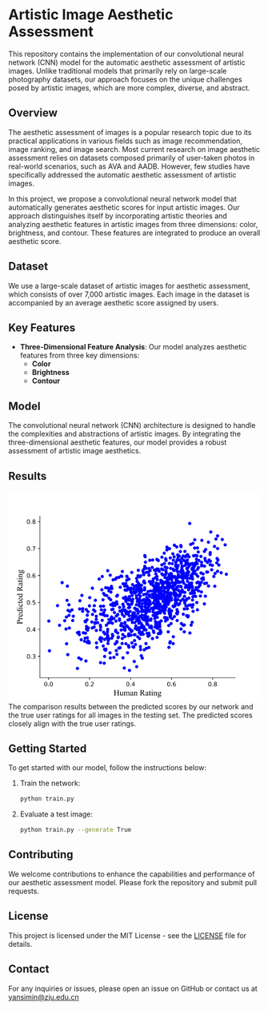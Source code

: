 # Artistic Image Aesthetic Assessment

This repository contains the implementation of our convolutional neural network (CNN) model for the automatic aesthetic assessment of artistic images. Unlike traditional models that primarily rely on large-scale photography datasets, our approach focuses on the unique challenges posed by artistic images, which are more complex, diverse, and abstract.

## Overview

The aesthetic assessment of images is a popular research topic due to its practical applications in various fields such as image recommendation, image ranking, and image search. Most current research on image aesthetic assessment relies on datasets composed primarily of user-taken photos in real-world scenarios, such as AVA and AADB. However, few studies have specifically addressed the automatic aesthetic assessment of artistic images.

In this project, we propose a convolutional neural network model that automatically generates aesthetic scores for input artistic images. Our approach distinguishes itself by incorporating artistic theories and analyzing aesthetic features in artistic images from three dimensions: color, brightness, and contour. These features are integrated to produce an overall aesthetic score.

## Dataset

We use a large-scale dataset of artistic images for aesthetic assessment, which consists of over 7,000 artistic images. Each image in the dataset is accompanied by an average aesthetic score assigned by users.

## Key Features

- **Three-Dimensional Feature Analysis**: Our model analyzes aesthetic features from three key dimensions:
  - **Color**
  - **Brightness**
  - **Contour**

## Model

The convolutional neural network (CNN) architecture is designed to handle the complexities and abstractions of artistic images. By integrating the three-dimensional aesthetic features, our model provides a robust assessment of artistic image aesthetics.

## Results

![Example Image](performance.png)
The comparison results between the predicted scores by our network and the true user ratings for all images in the testing set. The predicted scores closely align with the true user ratings.

## Getting Started

To get started with our model, follow the instructions below:

1. Train the network:
    ```bash
    python train.py
    ```
2. Evaluate a test image:
    ```bash
    python train.py --generate True
    ```

## Contributing

We welcome contributions to enhance the capabilities and performance of our aesthetic assessment model. Please fork the repository and submit pull requests.

## License

This project is licensed under the MIT License - see the [LICENSE](LICENSE) file for details.

## Contact

For any inquiries or issues, please open an issue on GitHub or contact us at yansimin@zju.edu.cn


